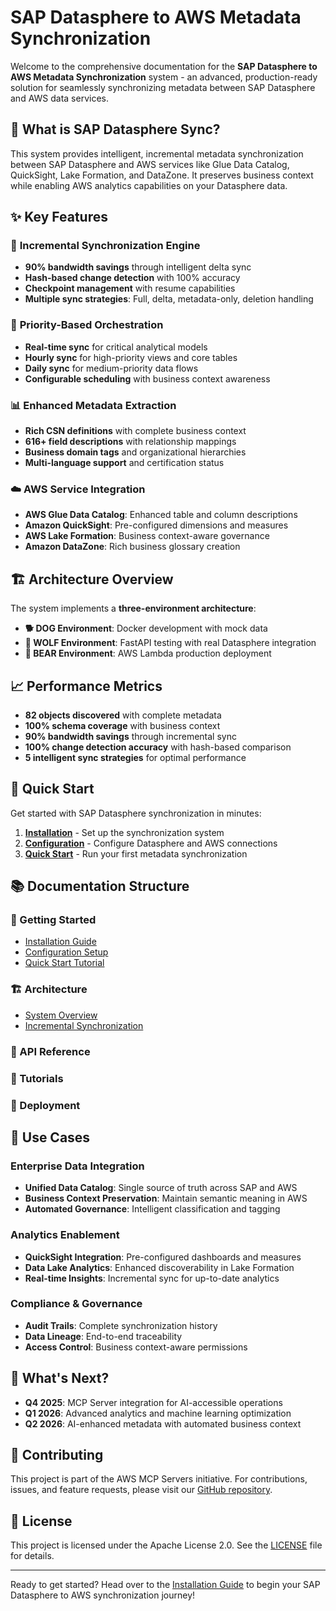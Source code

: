 # SAP Datasphere to AWS Metadata Synchronization

Welcome to the comprehensive documentation for the **SAP Datasphere to AWS Metadata Synchronization** system - an advanced, production-ready solution for seamlessly synchronizing metadata between SAP Datasphere and AWS data services.

## 🌟 What is SAP Datasphere Sync?

This system provides intelligent, incremental metadata synchronization between SAP Datasphere and AWS services like Glue Data Catalog, QuickSight, Lake Formation, and DataZone. It preserves business context while enabling AWS analytics capabilities on your Datasphere data.

## ✨ Key Features

### 🚀 **Incremental Synchronization Engine**
- **90% bandwidth savings** through intelligent delta sync
- **Hash-based change detection** with 100% accuracy
- **Checkpoint management** with resume capabilities
- **Multiple sync strategies**: Full, delta, metadata-only, deletion handling

### 🎯 **Priority-Based Orchestration**
- **Real-time sync** for critical analytical models
- **Hourly sync** for high-priority views and core tables
- **Daily sync** for medium-priority data flows
- **Configurable scheduling** with business context awareness

### 📊 **Enhanced Metadata Extraction**
- **Rich CSN definitions** with complete business context
- **616+ field descriptions** with relationship mappings
- **Business domain tags** and organizational hierarchies
- **Multi-language support** and certification status

### ☁️ **AWS Service Integration**
- **AWS Glue Data Catalog**: Enhanced table and column descriptions
- **Amazon QuickSight**: Pre-configured dimensions and measures
- **AWS Lake Formation**: Business context-aware governance
- **Amazon DataZone**: Rich business glossary creation

## 🏗️ Architecture Overview

The system implements a **three-environment architecture**:

- **🐕 DOG Environment**: Docker development with mock data
- **🐺 WOLF Environment**: FastAPI testing with real Datasphere integration
- **🐻 BEAR Environment**: AWS Lambda production deployment

## 📈 Performance Metrics

- **82 objects discovered** with complete metadata
- **100% schema coverage** with business context
- **90% bandwidth savings** through incremental sync
- **100% change detection accuracy** with hash-based comparison
- **5 intelligent sync strategies** for optimal performance

## 🚀 Quick Start

Get started with SAP Datasphere synchronization in minutes:

1. **[Installation](./getting-started/installation)** - Set up the synchronization system
2. **[Configuration](./getting-started/configuration)** - Configure Datasphere and AWS connections
3. **[Quick Start](./getting-started/quick-start)** - Run your first metadata synchronization

## 📚 Documentation Structure

### 🏁 Getting Started
- [Installation Guide](./getting-started/installation)
- [Configuration Setup](./getting-started/configuration)
- [Quick Start Tutorial](./getting-started/quick-start)


### 🏗️ Architecture
- [System Overview](./architecture/overview)
- [Incremental Synchronization](./architecture/incremental-sync)


### 🔌 API Reference


### 📖 Tutorials


### 🚀 Deployment


## 🎯 Use Cases

### Enterprise Data Integration
- **Unified Data Catalog**: Single source of truth across SAP and AWS
- **Business Context Preservation**: Maintain semantic meaning in AWS
- **Automated Governance**: Intelligent classification and tagging

### Analytics Enablement
- **QuickSight Integration**: Pre-configured dashboards and measures
- **Data Lake Analytics**: Enhanced discoverability in Lake Formation
- **Real-time Insights**: Incremental sync for up-to-date analytics

### Compliance & Governance
- **Audit Trails**: Complete synchronization history
- **Data Lineage**: End-to-end traceability
- **Access Control**: Business context-aware permissions

## 🔮 What's Next?

- **Q4 2025**: MCP Server integration for AI-accessible operations
- **Q1 2026**: Advanced analytics and machine learning optimization
- **Q2 2026**: AI-enhanced metadata with automated business context

## 🤝 Contributing

This project is part of the AWS MCP Servers initiative. For contributions, issues, and feature requests, please visit our [GitHub repository](https://github.com/awslabs/mcp).

## 📄 License

This project is licensed under the Apache License 2.0. See the [LICENSE](https://github.com/awslabs/mcp/blob/main/LICENSE) file for details.

---

Ready to get started? Head over to the [Installation Guide](./getting-started/installation) to begin your SAP Datasphere to AWS synchronization journey!